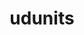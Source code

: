 ---
title: "udunits"
layout: cache
categories: [package, v0.19]
meta: {"versions": ["2.2.28"], "compilers": ["gcc@=11.1.0", "gcc@=7.3.1", "oneapi@=2022.1.0"], "oss": ["amzn2", "ubuntu20.04"], "platforms": ["linux"], "targets": ["aarch64", "neoverse_n1", "x86_64", "x86_64_v3"], "stacks": ["aws-ahug", "aws-ahug-aarch64", "e4s", "e4s-oneapi"], "num_specs": 5, "num_specs_by_stack": {"aws-ahug-aarch64": 2, "aws-ahug": 1, "e4s": 1, "e4s-oneapi": 1}}
spec_details: [{"hash": "cqvoasbozp5ko6k7afmcvanjcavhwuwd", "compiler": "gcc@=7.3.1", "versions": ["2.2.28"], "os": "amzn2", "platform": "linux", "target": "aarch64", "variants": ["build_system=autotools"], "stacks": ["aws-ahug-aarch64"], "size": "-", "tarball": "https://binaries.spack.io/releases/v0.19/build_cache/linux-amzn2-aarch64/gcc-7.3.1/udunits-2.2.28/linux-amzn2-aarch64-gcc-7.3.1-udunits-2.2.28-cqvoasbozp5ko6k7afmcvanjcavhwuwd.spack"}, {"hash": "sebk53i6iec36ixocm3a27dhvbde2yya", "compiler": "gcc@=7.3.1", "versions": ["2.2.28"], "os": "amzn2", "platform": "linux", "target": "neoverse_n1", "variants": ["build_system=autotools"], "stacks": ["aws-ahug-aarch64"], "size": "-", "tarball": "https://binaries.spack.io/releases/v0.19/build_cache/linux-amzn2-neoverse_n1/gcc-7.3.1/udunits-2.2.28/linux-amzn2-neoverse_n1-gcc-7.3.1-udunits-2.2.28-sebk53i6iec36ixocm3a27dhvbde2yya.spack"}, {"hash": "t5272mymcadnujpcomg4m6lkpw2s7sdj", "compiler": "gcc@=7.3.1", "versions": ["2.2.28"], "os": "amzn2", "platform": "linux", "target": "x86_64_v3", "variants": ["build_system=autotools"], "stacks": ["aws-ahug"], "size": "-", "tarball": "https://binaries.spack.io/releases/v0.19/build_cache/linux-amzn2-x86_64_v3/gcc-7.3.1/udunits-2.2.28/linux-amzn2-x86_64_v3-gcc-7.3.1-udunits-2.2.28-t5272mymcadnujpcomg4m6lkpw2s7sdj.spack"}, {"hash": "ymi5ozuymrga2lt6uvqev6y72s2hpitr", "compiler": "gcc@=11.1.0", "versions": ["2.2.28"], "os": "ubuntu20.04", "platform": "linux", "target": "x86_64", "variants": ["build_system=autotools"], "stacks": ["e4s"], "size": "-", "tarball": "https://binaries.spack.io/releases/v0.19/build_cache/linux-ubuntu20.04-x86_64/gcc-11.1.0/udunits-2.2.28/linux-ubuntu20.04-x86_64-gcc-11.1.0-udunits-2.2.28-ymi5ozuymrga2lt6uvqev6y72s2hpitr.spack"}, {"hash": "umq6woayque2mto2dzxzxzde2p2q5xqh", "compiler": "oneapi@=2022.1.0", "versions": ["2.2.28"], "os": "ubuntu20.04", "platform": "linux", "target": "x86_64", "variants": ["build_system=autotools"], "stacks": ["e4s-oneapi"], "size": "-", "tarball": "https://binaries.spack.io/releases/v0.19/build_cache/linux-ubuntu20.04-x86_64/oneapi-2022.1.0/udunits-2.2.28/linux-ubuntu20.04-x86_64-oneapi-2022.1.0-udunits-2.2.28-umq6woayque2mto2dzxzxzde2p2q5xqh.spack"}]
---